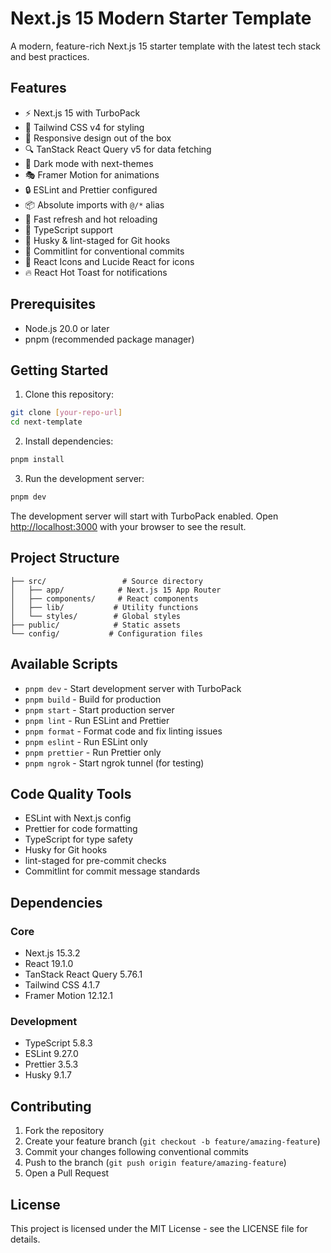 # Next.js 15 Modern Starter Template

A modern, feature-rich Next.js 15 starter template with the latest tech stack and best practices.

## Features

- ⚡️ Next.js 15 with TurboPack
- 🎨 Tailwind CSS v4 for styling
- 📱 Responsive design out of the box
- 🔍 TanStack React Query v5 for data fetching
- 🌙 Dark mode with next-themes
- 🎭 Framer Motion for animations
- 🔒 ESLint and Prettier configured
- 📦 Absolute imports with `@/*` alias
- 🚀 Fast refresh and hot reloading
- 🎯 TypeScript support
- 🔄 Husky & lint-staged for Git hooks
- 📝 Commitlint for conventional commits
- 🎁 React Icons and Lucide React for icons
- 🔥 React Hot Toast for notifications

## Prerequisites

- Node.js 20.0 or later
- pnpm (recommended package manager)

## Getting Started

1. Clone this repository:
```bash
git clone [your-repo-url]
cd next-template
```

2. Install dependencies:
```bash
pnpm install
```

3. Run the development server:
```bash
pnpm dev
```

The development server will start with TurboPack enabled. Open [http://localhost:3000](http://localhost:3000) with your browser to see the result.

## Project Structure

```
├── src/                 # Source directory
│   ├── app/            # Next.js 15 App Router
│   ├── components/     # React components
│   ├── lib/           # Utility functions
│   └── styles/        # Global styles
├── public/            # Static assets
└── config/           # Configuration files
```

## Available Scripts

- `pnpm dev` - Start development server with TurboPack
- `pnpm build` - Build for production
- `pnpm start` - Start production server
- `pnpm lint` - Run ESLint and Prettier
- `pnpm format` - Format code and fix linting issues
- `pnpm eslint` - Run ESLint only
- `pnpm prettier` - Run Prettier only
- `pnpm ngrok` - Start ngrok tunnel (for testing)

## Code Quality Tools

- ESLint with Next.js config
- Prettier for code formatting
- TypeScript for type safety
- Husky for Git hooks
- lint-staged for pre-commit checks
- Commitlint for commit message standards

## Dependencies

### Core
- Next.js 15.3.2
- React 19.1.0
- TanStack React Query 5.76.1
- Tailwind CSS 4.1.7
- Framer Motion 12.12.1

### Development
- TypeScript 5.8.3
- ESLint 9.27.0
- Prettier 3.5.3
- Husky 9.1.7

## Contributing

1. Fork the repository
2. Create your feature branch (`git checkout -b feature/amazing-feature`)
3. Commit your changes following conventional commits
4. Push to the branch (`git push origin feature/amazing-feature`)
5. Open a Pull Request

## License

This project is licensed under the MIT License - see the LICENSE file for details.
